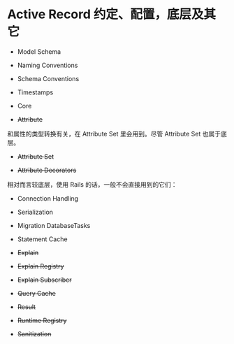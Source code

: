 # Active Record 约定、配置，底层及其它

- Model Schema

- Naming Conventions

- Schema Conventions

- Timestamps

- Core

- ~~Attribute~~

和属性的类型转换有关，在 Attribute Set 里会用到。尽管 Attribute Set 也属于底层。

- ~~Attribute Set~~

- ~~Attribute Decorators~~

相对而言较底层，使用 Rails 的话，一般不会直接用到的它们：

- Connection Handling

- Serialization

- Migration DatabaseTasks

- Statement Cache

- ~~Explain~~

- ~~Explain Registry~~

- ~~Explain Subscriber~~

- ~~Query Cache~~

- ~~Result~~

- ~~Runtime Registry~~

- ~~Sanitization~~
